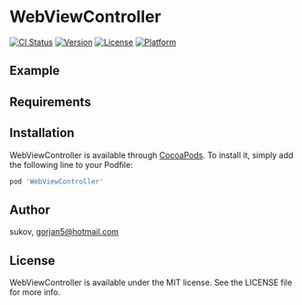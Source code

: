 # WebViewController

[![CI Status](http://img.shields.io/travis/sukov/WebViewController.svg?style=flat)](https://travis-ci.org/sukov/WebViewController)
[![Version](https://img.shields.io/cocoapods/v/WebViewController.svg?style=flat)](http://cocoapods.org/pods/WebViewController)
[![License](https://img.shields.io/cocoapods/l/WebViewController.svg?style=flat)](http://cocoapods.org/pods/WebViewController)
[![Platform](https://img.shields.io/cocoapods/p/WebViewController.svg?style=flat)](http://cocoapods.org/pods/WebViewController)

## Example



## Requirements

## Installation

WebViewController is available through [CocoaPods](http://cocoapods.org). To install
it, simply add the following line to your Podfile:

```ruby
pod 'WebViewController'
```

## Author

sukov, gorjan5@hotmail.com

## License

WebViewController is available under the MIT license. See the LICENSE file for more info.
